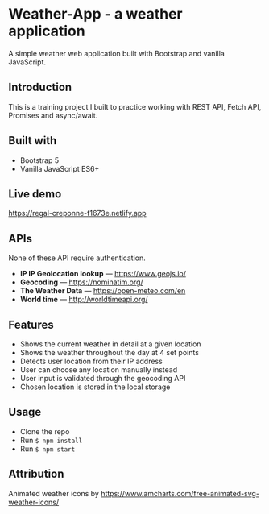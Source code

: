 # Weather-App - a weather application
A simple weather web application built with Bootstrap and vanilla JavaScript. 

## Introduction
This is a training project I built to practice working with REST API, Fetch API, Promises and async/await.

## Built with
  - Bootstrap 5
  - Vanilla JavaScript ES6+
  
## Live demo
https://regal-creponne-f1673e.netlify.app
  
## APIs
None of these API require authentication.

  - **IP IP Geolocation lookup** — https://www.geojs.io/
  - **Geocoding** — https://nominatim.org/
  - **The Weather Data** — https://open-meteo.com/en
  - **World time** — http://worldtimeapi.org/

## Features
  - Shows the current weather in detail at a given location
  - Shows the weather throughout the day at 4 set points
  - Detects user location from their IP address
  - User can choose any location manually instead
  - User input is validated through the geocoding API
  - Chosen location is stored in the local storage

## Usage
- Clone the repo
- Run ```$ npm install```
- Run ```$ npm start```
  
## Attribution
Animated weather icons by https://www.amcharts.com/free-animated-svg-weather-icons/ 
